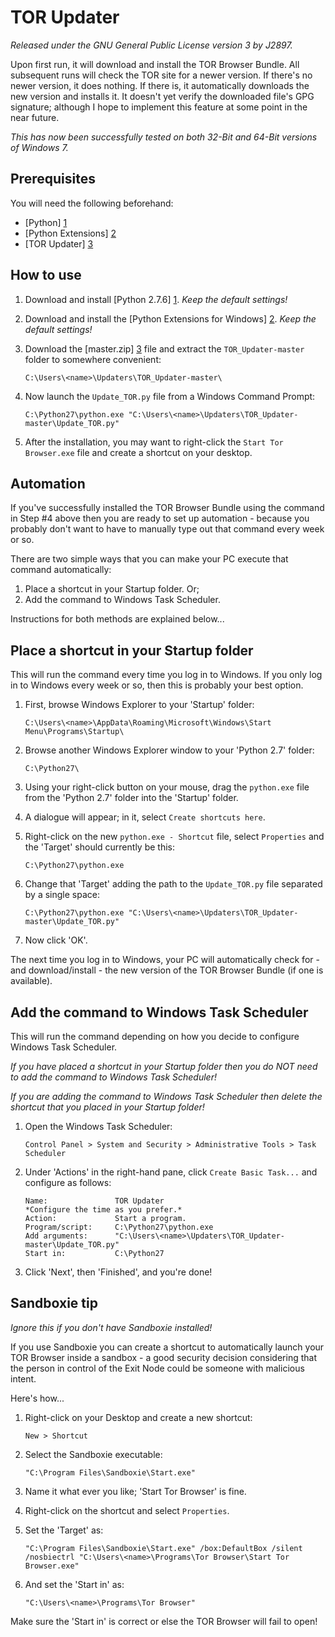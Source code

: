 TOR Updater
===========

*Released under the GNU General Public License version 3 by J2897.*

Upon first run, it will download and install the TOR Browser Bundle. All subsequent runs will check the TOR site for a newer version. If there's no newer version, it does nothing. If there is, it automatically downloads the new version and installs it. It doesn't yet verify the downloaded file's GPG signature; although I hope to implement this feature at some point in the near future.

*This has now been successfully tested on both 32-Bit and 64-Bit versions of Windows 7.*

Prerequisites
-------------

You will need the following beforehand:

* [Python] [1]
* [Python Extensions] [2]
* [TOR Updater] [3]

How to use
----------

1.	Download and install [Python 2.7.6] [1]. *Keep the default settings!*

2.	Download and install the [Python Extensions for Windows] [2]. *Keep the default settings!*

3.	Download the [master.zip] [3] file and extract the `TOR_Updater-master` folder to somewhere convenient:

		C:\Users\<name>\Updaters\TOR_Updater-master\

4.	Now launch the `Update_TOR.py` file from a Windows Command Prompt:

		C:\Python27\python.exe "C:\Users\<name>\Updaters\TOR_Updater-master\Update_TOR.py"

5.	After the installation, you may want to right-click the `Start Tor Browser.exe` file and create a shortcut on your desktop.

Automation
----------

If you've successfully installed the TOR Browser Bundle using the command in Step #4 above then you are ready to set up automation - because you probably don't want to have to manually type out that command every week or so.

There are two simple ways that you can make your PC execute that command automatically:

1.	Place a shortcut in your Startup folder. Or;
2.	Add the command to Windows Task Scheduler.

Instructions for both methods are explained below...

Place a shortcut in your Startup folder
----------------------------------------

This will run the command every time you log in to Windows. If you only log in to Windows every week or so, then this is probably your best option.

1.	First, browse Windows Explorer to your 'Startup' folder:

		C:\Users\<name>\AppData\Roaming\Microsoft\Windows\Start Menu\Programs\Startup\

2.	Browse another Windows Explorer window to your 'Python 2.7' folder:

		C:\Python27\

3.	Using your right-click button on your mouse, drag the `python.exe` file from the 'Python 2.7' folder into the 'Startup' folder.

4.	A dialogue will appear; in it, select `Create shortcuts here`.

5.	Right-click on the new `python.exe - Shortcut` file, select `Properties` and the 'Target' should currently be this:

		C:\Python27\python.exe

6.	Change that 'Target' adding the path to the `Update_TOR.py` file separated by a single space:

		C:\Python27\python.exe "C:\Users\<name>\Updaters\TOR_Updater-master\Update_TOR.py"

7.	Now click 'OK'.

The next time you log in to Windows, your PC will automatically check for - and download/install - the new version of the TOR Browser Bundle (if one is available).

Add the command to Windows Task Scheduler
-----------------------------------------

This will run the command depending on how you decide to configure Windows Task Scheduler.

*If you have placed a shortcut in your Startup folder then you do NOT need to add the command to Windows Task Scheduler!*

*If you are adding the command to Windows Task Scheduler then delete the shortcut that you placed in your Startup folder!*

1.	Open the Windows Task Scheduler:

		Control Panel > System and Security > Administrative Tools > Task Scheduler

2.	Under 'Actions' in the right-hand pane, click `Create Basic Task...` and configure as follows:

		Name:				TOR Updater
		*Configure the time as you prefer.*
		Action:				Start a program.
		Program/script:		C:\Python27\python.exe
		Add arguments:		"C:\Users\<name>\Updaters\TOR_Updater-master\Update_TOR.py"
		Start in:			C:\Python27

3.	Click 'Next', then 'Finished', and you're done!

Sandboxie tip
---------

*Ignore this if you don't have Sandboxie installed!*

If you use Sandboxie you can create a shortcut to automatically launch your TOR Browser inside a sandbox - a good security decision considering that the person in control of the Exit Node could be someone with malicious intent.

Here's how...

1.	Right-click on your Desktop and create a new shortcut:

		New > Shortcut

2.	Select the Sandboxie executable:

		"C:\Program Files\Sandboxie\Start.exe"

3.	Name it what ever you like; 'Start Tor Browser' is fine.

4.	Right-click on the shortcut and select `Properties`.

5.	Set the 'Target' as:

		"C:\Program Files\Sandboxie\Start.exe" /box:DefaultBox /silent /nosbiectrl "C:\Users\<name>\Programs\Tor Browser\Start Tor Browser.exe"

6.	And set the 'Start in' as:

		"C:\Users\<name>\Programs\Tor Browser"

Make sure the 'Start in' is correct or else the TOR Browser will fail to open!

   [1]: http://www.python.org/ftp/python/2.7.6/python-2.7.6.msi
   [2]: http://sourceforge.net/projects/pywin32/files/pywin32/Build%20219/pywin32-219.win32-py2.7.exe/download
   [3]: https://github.com/J2897/TOR_Updater/archive/master.zip

